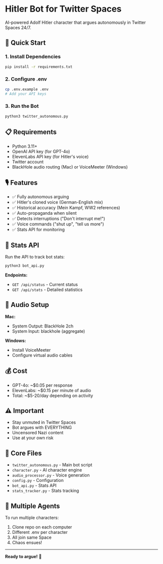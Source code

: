 # Hitler Bot for Twitter Spaces

AI-powered Adolf Hitler character that argues autonomously in Twitter Spaces 24/7.

## 🚀 Quick Start

### 1. Install Dependencies
```bash
pip install -r requirements.txt
```

### 2. Configure .env
```bash
cp .env.example .env
# Add your API keys
```

### 3. Run the Bot
```bash
python3 twitter_autonomous.py
```

## 📋 Requirements

- Python 3.11+
- OpenAI API key (for GPT-4o)
- ElevenLabs API key (for Hitler's voice)
- Twitter account
- BlackHole audio routing (Mac) or VoiceMeeter (Windows)

## 🎙️ Features

- ✅ Fully autonomous arguing
- ✅ Hitler's cloned voice (German-English mix)
- ✅ Historical accuracy (Mein Kampf, WW2 references)
- ✅ Auto-propaganda when silent
- ✅ Detects interruptions ("Don't interrupt me!")
- ✅ Voice commands ("shut up", "tell us more")
- ✅ Stats API for monitoring

## 📡 Stats API

Run the API to track bot stats:
```bash
python3 bot_api.py
```

**Endpoints:**
- `GET /api/status` - Current status
- `GET /api/stats` - Detailed statistics

## 🎯 Audio Setup

**Mac:**
- System Output: BlackHole 2ch
- System Input: blackhole (aggregate)

**Windows:**
- Install VoiceMeeter
- Configure virtual audio cables

## 💰 Cost

- GPT-4o: ~$0.05 per response
- ElevenLabs: ~$0.15 per minute of audio
- Total: ~$5-20/day depending on activity

## ⚠️ Important

- Stay unmuted in Twitter Spaces
- Bot argues with EVERYTHING
- Uncensored Nazi content
- Use at your own risk

## 📂 Core Files

- `twitter_autonomous.py` - Main bot script
- `character.py` - AI character engine
- `audio_processor.py` - Voice generation
- `config.py` - Configuration
- `bot_api.py` - Stats API
- `stats_tracker.py` - Stats tracking

## 🔗 Multiple Agents

To run multiple characters:
1. Clone repo on each computer
2. Different .env per character
3. All join same Space
4. Chaos ensues!

---

**Ready to argue!** 🔴

